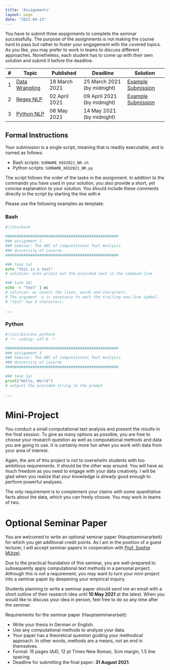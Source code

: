 ```yaml
---
title: 'Assignments'
layout: page
date: "2021-04-13"
---
```




You have to submit three assignments to complete the seminar successfully. The purpose of the assignments is not making the course hard to pass but rather to foster your engagement with the covered topics. As you like, you may prefer to work in teams to discuss different approaches. Nonetheless, each student has to come up with their own solution and submit it before the deadline. 

| #    | Topic                                                        | Published     | Deadline                    | Solution                                                     |
| ---- | ------------------------------------------------------------ | ------------- | --------------------------- | ------------------------------------------------------------ |
| 1    | [Data Wrangling](https://aflueckiger.github.io/KED2021/assignments/assignment_1/KED2021_assignment_1.pdf) | 18 March 2021 | 25 March 2021 (by midnight) | [Example Submission](https://aflueckiger.github.io/KED2021/assignments/assignment_1/flueckiger_KED2021_1_solutions.sh) |
| 2    | [Regex NLP](https://aflueckiger.github.io/KED2021/assignments/assignment_2/KED2021_assignment_2.pdf) | 02 April 2021 | 09 April 2021 (by midnight) | [Example Submission](https://aflueckiger.github.io/KED2021/assignments/assignment_2/flueckiger_KED2021_2_solutions.sh) |
| 3    | [Python NLP](https://aflueckiger.github.io/KED2021/assignments/assignment_3/KED2021_assignment_3.pdf) | 06 May 2021   | 14 May 2021 (by midnight)   |                                                              |



## Formal Instructions

Your submission is a single script, meaning that is readily executable, and is named as follows:

- Bash scripts: `SURNAME_KED2021_NR.sh`
- Python scripts: `SURNAME_KED2021_NR.py` 

The script follows the order of the tasks in the assignment. In addition to the commands you have used in your solution, you also provide a short, yet concise explanation to your solution.   You should include these comments directly in the script by starting the line with `#`.

Please use the following examples as template:

### Bash

```bash
#!/bin/bash

##################################################
### assignment 1
### Seminar: The ABC of Computational Text Analysis
### University of Lucerne
##################################################

### task 1a)
echo "this is a test"
# solution: echo prints out the provided text in the command-line 

### task 1b)
echo -n "test" | wc
# solution: wc counts the lines, words and characters. 
# The argument -n is necessary to omit the trailing new-line symbol.
# "test" has 4 characters.

...
```

### Python

```python
#!/usr/bin/env python3
# -*- coding: utf-8 -*-

##################################################
### assignment 1
### Seminar: The ABC of Computational Text Analysis
### University of Lucerne
##################################################

### task 1a)
print("Hello, World")
# outputs the provided string to the prompt

...
```


# Mini-Project

You conduct a small computational text analysis and present the results in the final session. To give as many options as possible, you are free to choose your research question as well as computational methods and data you are going to use. It is certainly more fun when you work with data from your area of interest. 

Again, the aim of this project is not to overwhelm students with too ambitious requirements. It should be the other way around. You will have as much freedom as you need to engage with your data creatively. I will be glad when you realize that your knowledge is already good enough to perform powerful analyses.

The only requirement is to complement your claims with some quantitative facts about the data, which you can freely choose. You may work in teams of two.

# Optional Seminar Paper

You are welcomed to write an optional seminar paper (Hauptseminararbeit) for which you get additional credit points. As I am in the position of a guest lecturer, I will accept seminar papers in cooperation with [Prof. Sophie Mützel](https://www.unilu.ch/fakultaeten/ksf/institute/soziologisches-seminar/mitarbeitende/sophie-muetzel/).

Due to the practical foundation of this seminar, you are well-prepared to subsequently apply computational text methods in a personal project. Although this is not a requirement, you may want to turn your mini-project into a seminar paper by deepening your empirical inquiry. 

Students planning to write a seminar paper should send me an email with a short outline of their research idea until **10 May 2021** at the latest. When you would like to discuss your idea in person, feel free to do so any time after the seminar.

Requirements for the seminar paper (Hauptseminararbeit):

* Write your thesis in German or English.
* Use any computational methods to analyze your data.
* Your paper has a theoretical question guiding your methodical approach. In other words, methods are a means, not an end in themselves.
* Formal: 15 pages (A4), 12 pt Times New Roman, 3cm margin, 1.5 line spacing.
* Deadline for submitting the final paper: **31 August 2021**.